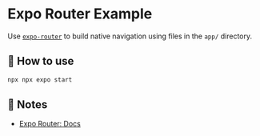 # Expo Router Example

Use [`expo-router`](https://docs.expo.dev/router/introduction/) to build native navigation using files in the `app/` directory.

## 🚀 How to use

```sh
npx npx expo start
```

## 📝 Notes

- [Expo Router: Docs](https://docs.expo.dev/router/introduction/)
